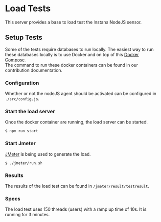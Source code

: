 # Load Tests
This server provides a base to load test the Instana NodeJS sensor.

## Setup Tests
Some of the tests require databases to run locally. The easiest way to run these databases locally is to use Docker and on top of this [Docker Compose](https://docs.docker.com/compose/).    
The command to run these docker containers can be found in our contribution documentation.

### Configuration
Whether or not the nodeJS agent should be activated can be configured in `./src/config.js`.
 
### Start the load server
Once the docker container are running, the load server can be started.
```
$ npm run start
```

### Start Jmeter
 [JMeter](https://jmeter.apache.org/) is being used to generate the load. 
 ```
 $ ./jmeter/run.sh
 ```

### Results
 The results of the load test can be found in `/jmeter/result/testresult`.

### Specs
The load test uses 150 threads (users) with a ramp up time of 10s. It is running for 3 minutes.
